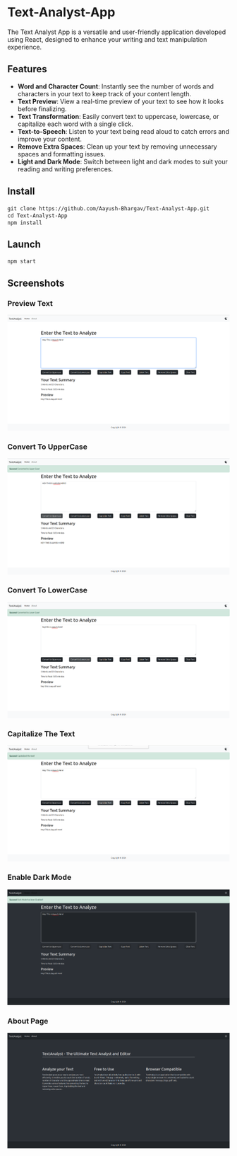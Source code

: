 # Text-Analyst-App
The Text Analyst App is a versatile and user-friendly application developed using React, designed to enhance your writing and text manipulation experience.

## Features

- **Word and Character Count**: Instantly see the number of words and characters in your text to keep track of your content length.
- **Text Preview**: View a real-time preview of your text to see how it looks before finalizing.
- **Text Transformation**: Easily convert text to uppercase, lowercase, or capitalize each word with a single click.
- **Text-to-Speech**: Listen to your text being read aloud to catch errors and improve your content.
- **Remove Extra Spaces**: Clean up your text by removing unnecessary spaces and formatting issues.
- **Light and Dark Mode**: Switch between light and dark modes to suit your reading and writing preferences.

## Install

```
git clone https://github.com/Aayush-Bhargav/Text-Analyst-App.git
cd Text-Analyst-App
npm install
```
## Launch
```
npm start 
```

## Screenshots

### Preview Text
![Preview Text](screenshots/previewText.png)

### Convert To UpperCase
![Convert To UpperCase](screenshots/convertToUppercase.png)

### Convert To LowerCase
![Convert To LowerCase](screenshots/convertToLowercase.png)

### Capitalize The Text
![Capitalize The Text](screenshots/capitalizeText.png)

### Enable Dark Mode
![Enable Dark Mode](screenshots/enableDarkMode.png)

### About Page
![About Page](screenshots/aboutPage.png)
